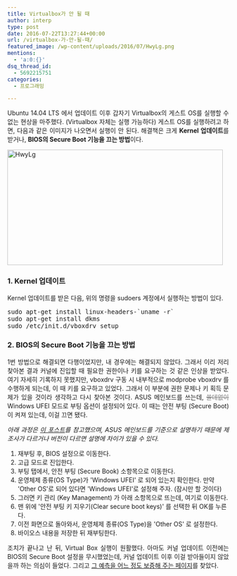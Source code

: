 ```yaml
---
title: Virtualbox가 안 될 때
author: interp
type: post
date: 2016-07-22T13:27:44+00:00
url: /virtualbox-가-안-될-때/
featured_image: /wp-content/uploads/2016/07/HwyLg.png
mentions:
  - 'a:0:{}'
dsq_thread_id:
  - 5692215751
categories:
  - 프로그래밍

---
```

<p style="text-align: justify;">
  Ubuntu 14.04 LTS 에서 업데이트 이후 갑자기 Virtualbox의 게스트 OS를 실행할 수 없는 현상을 마주했다. (Virtualbox 자체는 실행 가능하다) 게스트 OS를 실행하려고 하면, 다음과 같은 이미지가 나오면서 실행이 안 된다. 해결책은 크게 <strong>Kernel 업데이트</strong>를 받거나, <strong>BIOS의 Secure Boot 기능을 끄는 방법</strong>이다.
</p>

<img class="aligncenter wp-image-73 size-full" src="http://interp.ivyro.net/wp-content/uploads/2016/07/HwyLg.png" alt="HwyLg" width="490" height="262" srcset="https://interp.blog/wp-content/uploads/2016/07/HwyLg.png 490w, https://interp.blog/wp-content/uploads/2016/07/HwyLg-300x160.png 300w" sizes="(max-width: 490px) 100vw, 490px" />

### 1. Kernel 업데이트

<div>
  Kernel 업데이트를 받은 다음, 위의 명령을 sudoers 계정에서 실행하는 방법이 있다.


<div>
  <pre class="brush: bash; title: ; notranslate" title="">
sudo apt-get install linux-headers-`uname -r`
sudo apt-get install dkms
sudo /etc/init.d/vboxdrv setup
</pre>


### 2. BIOS의 Secure Boot 기능을 끄는 방법

<p style="text-align: justify;">
  1번 방법으로 해결되면 다행이었지만, 내 경우에는 해결되지 않았다. 그래서 이리 저리 찾아본 결과 커널에 진입할 때 필요한 권한이나 키를 요구하는 것 같은 인상을 받았다. 여기 자세히 기록하지 못했지만, vboxdrv 구동 시 내부적으로 modprobe vboxdrv 를 수행하게 되는데, 이 때 키를 요구하고 있었다. 그래서 이 부분에 권한 문제나 키 획득 문제가 있을 것이라 생각하고 다시 찾아본 것이다. ASUS 메인보드를 쓰는데, <span style="color: #808080;"><del>쓸데없이</del></span> Windows UFEI 모드로 부팅 옵션이 설정되어 있다. 이 때는 안전 부팅 (Secure Boot) 이 켜져 있는데, 이걸 끄면 됐다.
</p>

<p style="text-align: justify;">
  <em>아래 과정은 <a href="https://www.all4os.com/windows/disable-asus-motherboards-uefi-secure-boot.html">이 포스트</a>를 참고했으며, ASUS 메인보드를 기준으로 설명하기 때문에 제조사가 다르거나 버전이 다르면 설명에 차이가 있을 수 있다.</em>
</p>

  1. 재부팅 후, BIOS 설정으로 이동한다.
  2. 고급 모드로 진입한다.
  3. 부팅 탭에서, 안전 부팅 (Secure Book) 소항목으로 이동한다.
  4. 운영체제 종류(OS Type)가 'Windows UFEI' 로 되어 있는지 확인한다. 만약 'Other OS'로 되어 있다면 'Windows UFEI'로 설정해 주자. (잠시만 할 것이다)
  5. 그러면 키 관리 (Key Management) 가 아래 소항목으로 뜨는데, 여기로 이동한다.
  6. 맨 위에 '안전 부팅 키 지우기(Clear secure boot keys)' 를 선택한 뒤 OK를 누른다.
  7. 이전 화면으로 돌아와서, 운영체제 종류(OS Type)을 'Other OS' 로 설정한다.
  8. 바이오스 내용을 저장한 뒤 재부팅한다.

<p style="text-align: justify;">
  조치가 끝나고 난 뒤, Virtual Box 실행이 원활했다. 아마도 커널 업데이트 이전에는 BIOS의 Secure Boot 설정을 무시했었는데, 커널 업데이트 이후 이걸 받아들이지 않았을까 하는 의심이 들었다. 그리고 <a href="http://askubuntu.com/questions/799661/has-3-19-0-65-introduced-new-secure-boot-requirements-to-14-04-lts">그 예측을 어느 정도 보증해 주는 페이지</a>를 찾았다.
</p>

&nbsp;